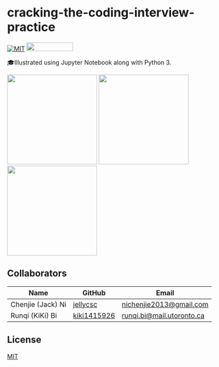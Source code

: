 # cracking-the-coding-interview-practice

[![MIT](https://img.shields.io/badge/License-MIT-green.svg)](LICENSE) <a href="https://nbviewer.jupyter.org/"><img src="https://raw.githubusercontent.com/jupyter/design/master/logos/Badges/nbviewer_badge.png" 
      width="109" height="20"></a><br>

🎓Illustrated using Jupyter Notebook along with Python 3.

<p float="left">
  <a href="https://jupyter.org/"><img src="https://user-images.githubusercontent.com/25379724/56854023-c99c7780-68fd-11e9-81c6-6b7e2a7b2526.png" height="210" /></a>
  <a href="http://www.crackingthecodinginterview.com/"><img src="https://user-images.githubusercontent.com/25379724/56853998-7aeedd80-68fd-11e9-901e-b772894d8e30.jpg" height="210" /></a>
  <a href="https://github.com/"><img src="https://user-images.githubusercontent.com/25379724/56853996-76c2c000-68fd-11e9-9cbc-f18defc96cc6.png" height="210" /></a>
</p>

## Collaborators

| Name                    | GitHub                                     | Email
| ----------------------- | ------------------------------------------ | -------------------------
| Chenjie (Jack) Ni       | [jellycsc](https://github.com/jellycsc)    | nichenjie2013@gmail.com
| Runqi (KiKi) Bi         | [kiki1415926](https://github.com/kiki1415926)    | runqi.bi@mail.utoronto.ca

## License
[MIT](LICENSE)
